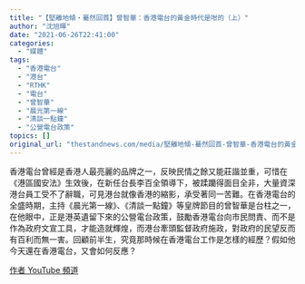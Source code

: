 ```yaml
---
title: "【堅離地傾・驀然回首】曾智華：香港電台的黃金時代是咁的（上）"
author: "沈旭暉"
date: "2021-06-26T22:41:00"
categories:
  - "媒體"
tags:
  - "香港電台"
  - "港台"
  - "RTHK"
  - "電台"
  - "曾智華"
  - "晨光第一線"
  - "清談一點鐘"
  - "公營電台政策"
topics: []
original_url: "thestandnews.com/media/堅離地傾-驀然回首-曾智華-香港電台的黃金時代是咁的-上"
---
```

香港電台曾經是香港人最亮麗的品牌之一，反映民情之餘又能莊諧並重，可惜在《港區國安法》生效後，在新任台長李百全領導下，被蹂躪得面目全非，大量資深港台員工受不了辭職，可見港台就像香港的縮影，承受著同一苦難。在香港電台的全盛時期，主持《晨光第一線》、《清談一點鐘》等皇牌節目的曾智華是台柱之一，在他眼中，正是港英遺留下來的公營電台政策，鼓勵香港電台向市民問責、而不是作為政府文宣工具，才能造就輝煌，而港台牽頭監督政府施政，對政府的民望反而有百利而無一害。回顧前半生，究竟那時候在香港電台工作是怎樣的經歷？假如他今天還在香港電台，又會如何反應？

[作者 YouTube 頻道](http://web.archive.org/web/20211126103750/https://youtu.be/Fw8GLzeuEek)